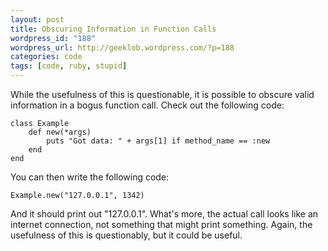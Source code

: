 ```yaml
--- 
layout: post
title: Obscuring Information in Function Calls
wordpress_id: "188"
wordpress_url: http://geeklob.wordpress.com/?p=188
categories: code
tags: [code, ruby, stupid]
---
```

While the usefulness of this is questionable, it is possible to obscure valid information in a bogus function call. Check out the following code:

```
class Example
	def new(*args)
		puts "Got data: " + args[1] if method_name == :new
	end
end
```

You can then write the following code:

```
Example.new("127.0.0.1", 1342)
```

And it should print out "127.0.0.1". What's more, the actual call looks like an internet connection, not something that might print something. Again, the usefulness of this is questionably, but it could be useful.
